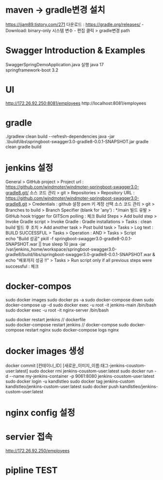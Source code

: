 # maven -> gradle변경 설치
https://jjam89.tistory.com/271
다운로드 : https://gradle.org/releases/
    - Download: binary-only
시스템 변수 - 편집 클릭 > gradle변경 path

# Swagger Introduction & Examples
SwaggerSpringDemoApplication.java 실행
java 17  
springframework-boot 3.2


# UI
http://172.26.92.250:8081/employees
http://localhost:8081/employees


# gradle
./gradlew clean build --refresh-dependencies
java -jar .\build\libs\springboot-swagger3.0-gradle8-0.0.1-SNAPSHOT.jar
gradle clean
gradle build 

# jenkins 설정
General > GitHub project
    > Project url : https://github.com/windmoter/windmoter-springboot-swagger3.0-gradle8.git/
소스 코드 관리 > git > Repositories
    > Repository URL : https://github.com/windmoter/windmoter-springboot-swagger3.0-gradle8.git
    > Credentials : github 설정 pem 키 계정 선택
소스 코드 관리 > git > Branches to build
    > Branch Specifier (blank for 'any') : */main
빌드 유발 >  GitHub hook trigger for GITScm polling : 체크
Build Steps > Add build step  > Invoke Gradle script
    > Invoke Gradle : Gradle installations
    > Tasks : clean build
빌드 후 조치 >  Add another task > Post build task
    > Tasks > Log text : BUILD SUCCESSFUL
    > Tasks > Operation : AND
    > Tasks > Script  
        echo "Build 성공"
        pkill -f  springboot-swagger3.0-gradle8-0.0.1-SNAPSHOT.war || true
        sleep 10
        java -jar /var/jenkins_home/workspace/springboot-swagger3.0-gradle8/build/libs/springboot-swagger3.0-gradle8-0.0.1-SNAPSHOT.war & 
        echo "배포까지 성공 !!"
    > Tasks > Run script only if all previous steps were successful :  체크

# docker-compos
sudo docker images
sudo docker ps -a
sudo docker-compose down
sudo docker-compose up -d
sudo docker exec -u root -it jenkins-main /bin/bash
sudo docker exec -u root -it nginx-server /bin/bash

sudo docker restart jenkins // dockerfile  
sudo docker-compose restart jenkins // docker-compse
sudo docker-compose restart nginx
 sudo docker-compose logs nginx

# docker images 생성
docker commit [컨테이너_ID] [새로운_이미지_이름:태그-jenkins-coustom-user:latest]
sudo docker rmi jenkins-coustom-user:latest
sudo docker run -d --name my-jenkins-container -p 9061:8080 jenkins-coustom-user:latest
sudo docker login -u kandlstleo
sudo docker tag jenkins-custom kandlstleo/jenkins-custom-user:latest
sudo docker push kandlstleo/jenkins-custom-user:latest
 
# nginx config 설정


# servier  접속
http://172.26.92.250/employees


# pipline TEST
